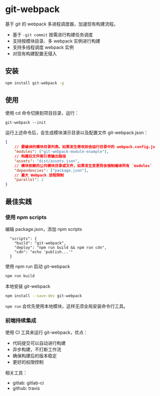 # git-webpack

基于 git 的 webpack 多进程调度器，加速现有构建流程。

* 基于 `·git commit` 按需进行构建任务调度
* 支持按模块目录、多 webpack 实例进行构建
* 支持多线程调度 webpack 实例
* 对现有构建配置无侵入

## 安装

```bash
npm install git-webpack -g
```

## 使用

使用 cd 命令切换到项目目录，运行：

```
git-webpack --init
```

运行上述命令后，会生成模块演示目录以及配置文件 git-webpack.json：

```json
{   
    // 要编译的模块目录列表。如果发生修改则会运行目录中的 webpack.config.js
    "modules": ["git-webpack-module-example"],
    // 构建后文件索引表输出路径
    "assets": "dist/assets.json",
    // 模块依赖的公共模块目录或文件，如果发生变更将会强制编译所有 `modules`
    "dependencies": ["package.json"],
    // 最大 Webpack 进程限制
    "parallel": 2
}
```

## 最佳实践

### 使用 npm scripts

编辑 package.json，添加 npm scripts

```
  "scripts": {
    "build": "git-webpack",
    "deploy": "npm run build && npm run cdn",
    "cdn": "echo 'publish...'"
  }
```

使用 npm run 启动 git-webpack

```bash
npm run build
```

本地安装 git-webpack

```bash
npm install --save-dev git-webpack
```

`npm run` 会优先使用本地模块，这样无须全局安装命令行工具。

### 前端持续集成

使用 CI 工具来运行 git-webpack，优点：

* 代码提交可以自动进行构建
* 异步构建，不打断工作流
* 确保构建后的版本稳定
* 更好的权限控制

相关工具：

* gitlab: gitlab-ci
* github: travis

